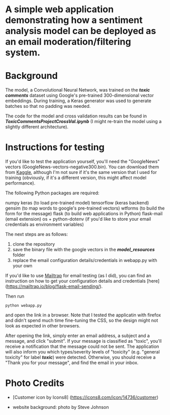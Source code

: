 # A simple web application demonstrating how a sentiment analysis model can be deployed as an email moderation/filtering system.

# Background

The model, a Convolutional Neural Network, was trained on the ***toxic comments*** dataset using Google's pre-trained
300-dimensional vector embeddings. 
During training, a Keras generator was used to generate batches so that no padding was needed. 

The code for the model and cross validation results can be found in ***ToxicCommentsProjectCrossVal.ipynb*** 
(I might re-train the model using a slightly different architecture).

# Instructions for testing 

If you'd like to test the application yourself, you'll need the "GoogleNews" vectors (GoogleNews-vectors-negative300.bin). 
You can download them from [Kaggle](https://www.kaggle.com/datasets/leadbest/googlenewsvectorsnegative300), 
although I'm not sure if it's the same version that I used for training 
(obviously, if it's a different version, this might affect model performance).  

The following Python packages are required:

numpy
keras (to load pre-trained model)
tensorflow (keras backend)
gensim (to map words to google's pre-trained vectors)
wtforms (to build the form for the message)
flask (to build web applications in Python)
flask-mail (email extension)
os + python-dotenv (if you'd like to store your email credentials as environment variables)

The next steps are as follows:

1. clone the repository
2. save the binary file with the google vectors in the ***model_resources*** folder
3. replace the email configuration details/credentials in webapp.py with your own 

If you'd like to use [Mailtrap](https://mailtrap.io/email-sandbox/) for email testing (as I did), 
you can find an instruction on how to get your configuration details and credentials 
[here] (https://mailtrap.io/blog/flask-email-sending/).

Then run 

```python webapp.py```

and open the link in a browser. Note that I tested the applicatin with firefox
and didn't spend much time fine-tuning the CSS, so the design might not look as expected in other browsers.

After opening the link, simply enter an email address, a subject and a message, and click "submit". 
If your message is classified as "toxic", you'll receive a notification that the message could not be sent. 
The application will also inform you which types/severity levels of "toxicity" 
(e.g. "general toxicity" for label ***toxic***) were detected.
Otherwise, you should receive a "Thank you for your message", and find the email in your inbox. 

# Photo Credits

- [Customer icon by Icons8] (https://icons8.com/icon/14736/customer)

- website background: photo by Steve Johnson
